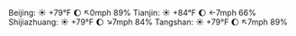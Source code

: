 Beijing: ☀️ +79°F 🌔 ↖0mph 89%
Tianjin: ☀️ +84°F 🌔 ←7mph 66%
Shijiazhuang: ☀️ +79°F 🌔 ↘7mph 84%
Tangshan: ☀️ +79°F 🌔 ↖7mph 89%
